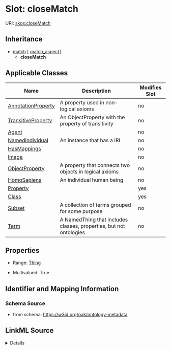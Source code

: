 

# Slot: closeMatch

URI: [skos:closeMatch](http://www.w3.org/2004/02/skos/core#closeMatch)




## Inheritance

* [match](match.md) [ [match_aspect](match_aspect.md)]
    * **closeMatch**






## Applicable Classes

| Name | Description | Modifies Slot |
| --- | --- | --- |
| [AnnotationProperty](AnnotationProperty.md) | A property used in non-logical axioms |  no  |
| [TransitiveProperty](TransitiveProperty.md) | An ObjectProperty with the property of transitivity |  no  |
| [Agent](Agent.md) |  |  no  |
| [NamedIndividual](NamedIndividual.md) | An instance that has a IRI |  no  |
| [HasMappings](HasMappings.md) |  |  no  |
| [Image](Image.md) |  |  no  |
| [ObjectProperty](ObjectProperty.md) | A property that connects two objects in logical axioms |  no  |
| [HomoSapiens](HomoSapiens.md) | An individual human being |  no  |
| [Property](Property.md) |  |  yes  |
| [Class](Class.md) |  |  yes  |
| [Subset](Subset.md) | A collection of terms grouped for some purpose |  no  |
| [Term](Term.md) | A NamedThing that includes classes, properties, but not ontologies |  no  |







## Properties

* Range: [Thing](Thing.md)

* Multivalued: True





## Identifier and Mapping Information







### Schema Source


* from schema: https://w3id.org/oak/ontology-metadata




## LinkML Source

<details>
```yaml
name: closeMatch
from_schema: https://w3id.org/oak/ontology-metadata
rank: 1000
is_a: match
slot_uri: skos:closeMatch
multivalued: true
alias: closeMatch
domain_of:
- HasMappings
range: Thing

```
</details>